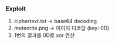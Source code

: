 ### Exploit
1. ciphertext.txt -> base64 decoding
2. meteorite.png -> 이미지 디코딩 (key: 0D)
3. 1번의 결과를 0D로 xor 연산